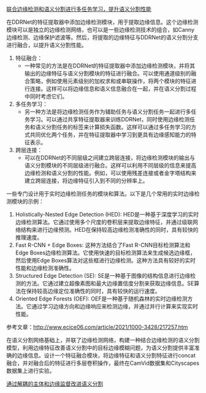 [联合边缘检测和语义分割进行多任务学习，提升语义分割性能](https://blog.csdn.net/qq_38861679/article/details/109464826)

在DDRNet的特征提取器中添加边缘检测模块，用于提取边缘信息。这个边缘检测模块可以是独立的边缘检测网络，也可以是一些边缘检测技术的组合，如Canny边缘检测、边缘保护滤波等。然后，将提取的边缘特征与DDRNet的语义分割分支进行融合，以提升语义分割性能。

1. 特征融合：
   - 一种常见的方法是在DDRNet的特征提取器中添加边缘检测模块，并将其输出的边缘特征与语义分割模块的特征进行融合。可以使用通道级别的融合策略，例如使用元素级别的加权求和或串联操作，将两个模块的特征进行连接。这样可以将边缘信息和语义信息融合在一起，并在语义分割过程中同时考虑它们。
2. 多任务学习：
   - 另一种方法是将边缘检测任务作为辅助任务与语义分割任务一起进行多任务学习。可以通过共享特征提取器来训练DDRNet，同时使用边缘检测任务和语义分割任务的标签来计算损失函数。这样可以通过多任务学习的方式共同优化两个任务，并在特征提取器中学习到更具有边缘感知能力的特征表示。
3. 跨层连接：
   - 可以在DDRNet的不同层级之间建立跨层连接，将边缘检测模块的输出与语义分割模块的不同层级进行融合。这样可以利用不同层级的信息来提高边缘检测和语义分割的性能。例如，可以使用残差连接或者金字塔结构来建立跨层连接，将边缘特征引入到不同的分辨率上。



一些专门设计用于实时边缘检测任务的模块和算法。以下是几个常用的实时边缘检测模块的示例：

1. Holistically-Nested Edge Detection (HED): HED是一种基于深度学习的实时边缘检测算法。它通过使用多个尺度的卷积层来提取边缘特征，并通过级联网络结构来进行边缘预测。HED在保持较高边缘检测准确性的同时，具有较快的推理速度。
2. Fast R-CNN + Edge Boxes: 这种方法结合了Fast R-CNN目标检测算法和Edge Boxes边缘检测算法。它使用快速的目标检测算法来生成候选边缘框，然后使用Edge Boxes算法对这些框进行边缘检测。这种方法具有较好的实时性能和边缘检测准确性。
3. Structured Edge Detection (SE): SE是一种基于图像的结构信息进行边缘检测的方法。它通过建立超像素图和最大边缘置信度分割来获取边缘信息。SE算法在保持较高边缘定位准确性的同时，具有较快的运行速度。
4. Oriented Edge Forests (OEF): OEF是一种基于随机森林的实时边缘检测方法。它通过学习边缘方向和边缘响应来检测边缘，并通过并行计算来实现实时性能。



参考文章：http://www.ecice06.com/article/2021/1000-3428/217257.htm

在语义分割网络基础上，并联了边缘检测网络，构建一种结合边缘检测的语义分割模型，利用边缘特征改善语义分割中的目标边缘模糊问题，为语义分割提供丰富准确的边缘信息。设计一个特征融合模块，将边缘特征和语义分割特征进行concat融合，并对融合后的特征进行多层卷积操作，最终在CamVid数据集和Cityscapes数据集上进行实验。

[通过解耦的主体和边缘监督改进语义分割](https://cloud.tencent.com/developer/article/1669558)